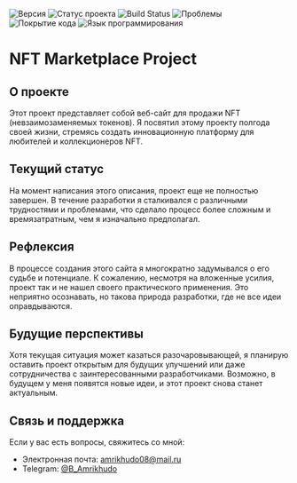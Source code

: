 ![Версия](https://img.shields.io/badge/Версия-1.0.0-blue)
![Статус проекта](https://img.shields.io/badge/Статус-В%20разработке-yellow)
![Build Status](https://travis-ci.org/xdan/jodit.svg?branch=master)
![Проблемы](https://img.shields.io/github/issues/ваш_проект/ваш_репозиторий)
![Покрытие кода](https://img.shields.io/badge/Покрытие%20кода-90%25-brightgreen)
![Язык программирования](https://img.shields.io/github/languages/top/Amrikhudo/my-biggest-project)





<h1>NFT Marketplace Project</h1>

## О проекте
Этот проект представляет собой веб-сайт для продажи NFT (невзаимозаменяемых токенов). Я посвятил этому проекту полгода своей жизни, стремясь создать инновационную платформу для любителей и коллекционеров NFT.

## Текущий статус
На момент написания этого описания, проект еще не полностью завершен. В течение разработки я сталкивался с различными трудностями и проблемами, что сделало процесс более сложным и времязатратным, чем я изначально предполагал.

## Рефлексия
В процессе создания этого сайта я многократно задумывался о его судьбе и потенциале. К сожалению, несмотря на вложенные усилия, проект так и не нашел своего практического применения. Это неприятно осознавать, но такова природа разработки, где не все идеи оправдываются.

## Будущие перспективы
Хотя текущая ситуация может казаться разочаровывающей, я планирую оставить проект открытым для будущих улучшений или даже сотрудничества с заинтересованными разработчиками. Возможно, в будущем у меня появятся новые идеи, и этот проект снова станет актуальным.


## Связь и поддержка

Если у вас есть вопросы, свяжитесь со мной:
- Электронная почта: [amrikhudo08@mail.ru](mailto:amrikhudo08@mail.ru)
- Telegram: [@B_Amrikhudo](https://t.me/B_Amrikhudo)
